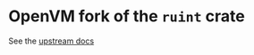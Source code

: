 # OpenVM fork of the `ruint` crate

See the [upstream docs](https://github.com/recmo/uint/blob/main/README.md)